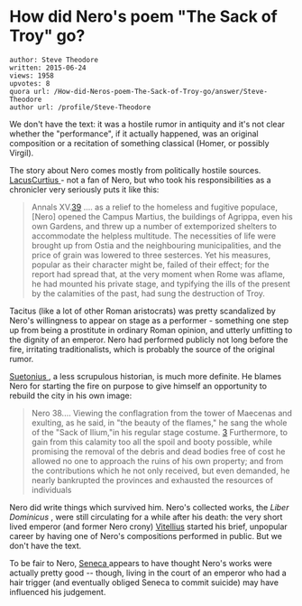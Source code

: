 # How did Nero's poem "The Sack of Troy" go?

	author: Steve Theodore
	written: 2015-06-24
	views: 1958
	upvotes: 8
	quora url: /How-did-Neros-poem-The-Sack-of-Troy-go/answer/Steve-Theodore
	author url: /profile/Steve-Theodore


We don't have the text: it was a hostile rumor in antiquity and it's not clear whether the "performance", if it actually happened, was an original composition or a recitation of something classical (Homer, or possibly Virgil).

The story about Nero comes mostly from politically hostile sources. [LacusCurtius ](http://penelope.uchicago.edu/Thayer/E/Roman/Texts/Tacitus/Annals/15B*.html) - not a fan of Nero, but who took his responsibilities as a chronicler very seriously puts it like this:



> Annals XV.[39](http://...) .... as a relief to the homeless and fugitive populace, [Nero] opened the Campus Martius, the buildings of Agrippa, even his own Gardens, and threw up a number of extemporized shelters to accommodate the helpless multitude. The necessities of life were brought up from Ostia and the neighbouring municipalities, and the price of grain was lowered to three sesterces. Yet his measures, popular as their character might be, failed of their effect; for the report had spread that, at the very moment when Rome was aflame, he had mounted his private stage, and typifying the ills of the present by the calamities of the past, had sung the destruction of Troy.


Tacitus (like a lot of other Roman aristocrats) was pretty scandalized by Nero's willingness to appear on stage as a performer - something one step up from being a prostitute in ordinary Roman opinion, and utterly unfitting to the dignity of an emperor. Nero had performed publicly not long before the fire, irritating traditionalists, which is probably the source of the original rumor. 

[Suetonius ](http://penelope.uchicago.edu/Thayer/E/Roman/Texts/Suetonius/12Caesars/Nero*.html#ref122), a less scrupulous historian, is much more definite. He blames Nero for starting the fire on purpose to give himself an opportunity to rebuild the city in his own image:



> Nero 38.... Viewing the conflagration from the tower of Maecenas and exulting, as he said, in "the beauty of the flames," he sang the whole of the "Sack of Ilium,"in his regular stage costume. [3](http://...) Furthermore, to gain from this calamity too all the spoil and booty possible, while promising the removal of the debris and dead bodies free of cost he allowed no one to approach the ruins of his own property; and from the contributions which he not only received, but even demanded, he nearly bankrupted the provinces and exhausted the resources of individuals


Nero did write things which survived him. Nero's collected works, the _Liber Dominicus_ , were still circulating for a while after his death: the very short lived emperor (and former Nero crony) [Vitellius](https://en.wikipedia.org/wiki/Vitellius) started his brief, unpopular career by having one of Nero's compositions performed in public. But we don't have the text. 

To be fair to Nero, [Seneca ](https://en.wikipedia.org/wiki/Seneca_the_Younger)appears to have thought Nero's works were actually pretty good -- though, living in the court of an emperor who had a hair trigger (and eventually obliged Seneca to commit suicide) may have influenced his judgement.

